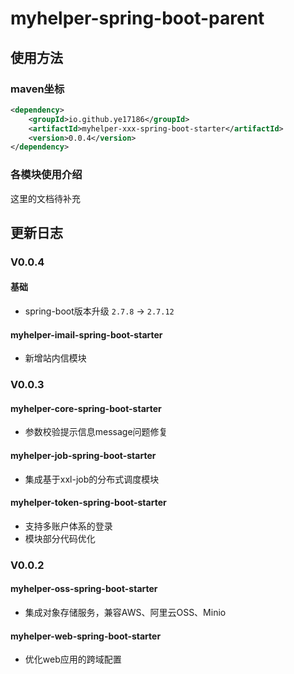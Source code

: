 # myhelper-spring-boot-parent
## 使用方法
### maven坐标
```xml
<dependency>
    <groupId>io.github.ye17186</groupId>
    <artifactId>myhelper-xxx-spring-boot-starter</artifactId>
    <version>0.0.4</version>
</dependency>
```

### 各模块使用介绍
这里的文档待补充

## 更新日志
### V0.0.4
#### 基础
- spring-boot版本升级 `2.7.8` -> `2.7.12`

#### myhelper-imail-spring-boot-starter
- 新增站内信模块

### V0.0.3
#### myhelper-core-spring-boot-starter
- 参数校验提示信息message问题修复

#### myhelper-job-spring-boot-starter
- 集成基于xxl-job的分布式调度模块

#### myhelper-token-spring-boot-starter
- 支持多账户体系的登录
- 模块部分代码优化

### V0.0.2 
#### myhelper-oss-spring-boot-starter
- 集成对象存储服务，兼容AWS、阿里云OSS、Minio

#### myhelper-web-spring-boot-starter
- 优化web应用的跨域配置
